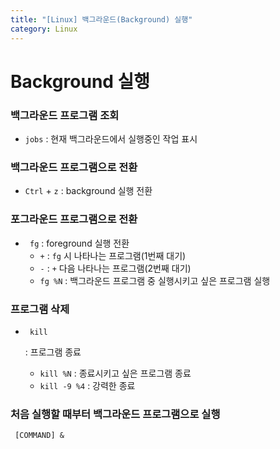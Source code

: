 ```yaml
---
title: "[Linux] 백그라운드(Background) 실행"
category: Linux
---
```


# Background 실행

### 백그라운드 프로그램 조회

- `jobs` : 현재 백그라운드에서 실행중인 작업 표시

### 백그라운드 프로그램으로 전환

- `Ctrl` + `z` : background 실행 전환

### 포그라운드 프로그램으로 전환

- ` fg`  : foreground 실행 전환
    - `+` : `fg` 시 나타나는 프로그램(1번째 대기)
    - `-` : `+` 다음 나타나는 프로그램(2번째 대기)
    - `fg %N` : 백그라운드 프로그램 중 실행시키고 싶은 프로그램 실행

### 프로그램 삭제

- ` kill` 

     : 프로그램 종료

    - `kill %N` : 종료시키고 싶은 프로그램 종료
    - `kill -9 %4` : 강력한 종료

### 처음 실행할 때부터 백그라운드 프로그램으로 실행

` [COMMAND] &` 

